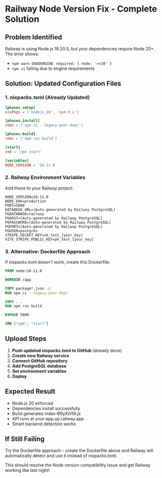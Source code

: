 # Railway Node Version Fix - Complete Solution

## Problem Identified
Railway is using Node.js 18.20.5, but your dependencies require Node 20+. The error shows:
- `npm warn EBADENGINE required: { node: '>=20' }`
- `npm ci` failing due to engine requirements

## Solution: Updated Configuration Files

### **1. nixpacks.toml** (Already Updated)
```toml
[phases.setup]
nixPkgs = ['nodejs_20', 'npm-9_x']

[phases.install]
cmds = ['npm ci --legacy-peer-deps']

[phases.build]
cmds = ['npm run build']

[start]
cmd = 'npm start'

[variables]
NODE_VERSION = '20.11.0'
```

### **2. Railway Environment Variables**
Add these to your Railway project:
```
NODE_VERSION=20.11.0
NODE_ENV=production
PORT=5000
DATABASE_URL=[Auto-generated by Railway PostgreSQL]
PGDATABASE=railway
PGHOST=[Auto-generated by Railway PostgreSQL]
PGPASSWORD=[Auto-generated by Railway PostgreSQL]
PGPORT=[Auto-generated by Railway PostgreSQL]
PGUSER=postgres
STRIPE_SECRET_KEY=sk_test_[your_key]
VITE_STRIPE_PUBLIC_KEY=pk_test_[your_key]
```

### **3. Alternative: Dockerfile Approach**
If nixpacks.toml doesn't work, create this Dockerfile:
```dockerfile
FROM node:20.11.0

WORKDIR /app

COPY package*.json ./
RUN npm ci --legacy-peer-deps

COPY . .
RUN npm run build

EXPOSE 5000

CMD ["npm", "start"]
```

## Upload Steps
1. **Push updated nixpacks.toml to GitHub** (already done)
2. **Create new Railway service**
3. **Connect GitHub repository**
4. **Add PostgreSQL database**
5. **Set environment variables**
6. **Deploy**

## Expected Result
- Node.js 20 enforced
- Dependencies install successfully
- Build generates index-B9yXiVfA.js
- API runs at your-app.up.railway.app
- Smart backend detection works

## If Still Failing
Try the Dockerfile approach - create the Dockerfile above and Railway will automatically detect and use it instead of nixpacks.toml.

This should resolve the Node version compatibility issue and get Railway working like last night!